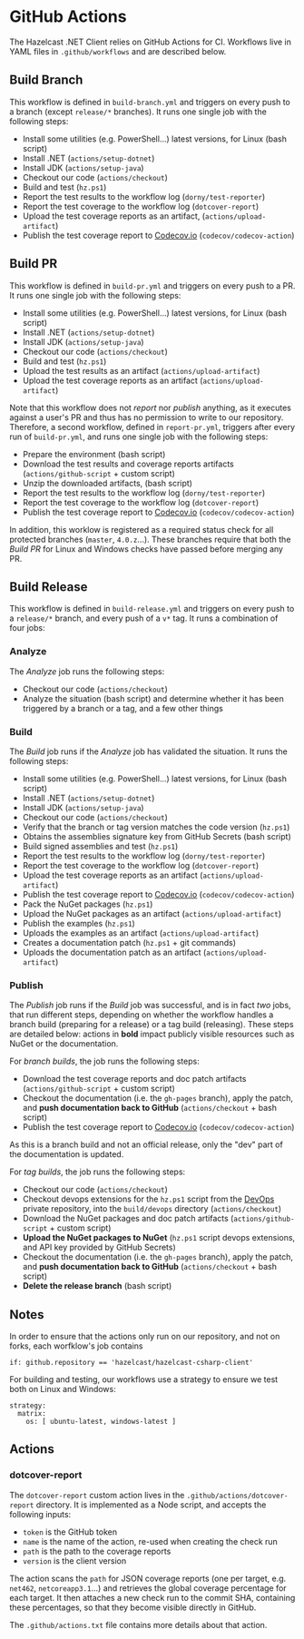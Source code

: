 # GitHub Actions

The Hazelcast .NET Client relies on GitHub Actions for CI. Workflows live in YAML files in `.github/workflows` and are described below.

## Build Branch

This workflow is defined in `build-branch.yml` and triggers on every push to a branch (except `release/*` branches). It runs one single job with the following steps:
* Install some utilities (e.g. PowerShell...) latest versions, for Linux (bash script)
* Install .NET (`actions/setup-dotnet`)
* Install JDK (`actions/setup-java`)
* Checkout our code (`actions/checkout`)
* Build and test (`hz.ps1`)
* Report the test results to the workflow log (`dorny/test-reporter`)
* Report the test coverage to the workflow log (`dotcover-report`)
* Upload the test coverage reports as an artifact, (`actions/upload-artifact`)
* Publish the test coverage report to [Codecov.io](https://app.codecov.io/gh/hazelcast/hazelcast-csharp-client) (`codecov/codecov-action`)

## Build PR

This workflow is defined in `build-pr.yml` and triggers on every push to a PR. It runs one single job with the following steps:
* Install some utilities (e.g. PowerShell...) latest versions, for Linux (bash script)
* Install .NET (`actions/setup-dotnet`)
* Install JDK (`actions/setup-java`)
* Checkout our code (`actions/checkout`)
* Build and test (`hz.ps1`)
* Upload the test results as an artifact (`actions/upload-artifact`)
* Upload the test coverage reports as an artifact (`actions/upload-artifact`)

Note that this workflow does not *report* nor *publish* anything, as it executes against a user's PR and thus has no permission to write to our repository. Therefore, a second workflow, defined in `report-pr.yml`, triggers after every run of `build-pr.yml`, and runs one single job with the following steps:
* Prepare the environment (bash script)
* Download the test results and coverage reports artifacts (`actions/github-script` + custom script)
* Unzip the downloaded artifacts, (bash script)
* Report the test results to the workflow log (`dorny/test-reporter`)
* Report the test coverage to the workflow log (`dotcover-report`)
* Publish the test coverage report to [Codecov.io](https://app.codecov.io/gh/hazelcast/hazelcast-csharp-client) (`codecov/codecov-action`)

In addition, this worklow is registered as a required status check for all protected branches (`master`, `4.0.z`...). These branches require that both the *Build PR* for Linux and Windows checks have passed before merging any PR.

## Build Release

This workflow is defined in `build-release.yml` and triggers on every push to a `release/*` branch, and every push of a `v*` tag. It runs a combination of four jobs:

### Analyze

The *Analyze* job runs the following steps:
* Checkout our code (`actions/checkout`)
* Analyze the situation (bash script) and determine whether it has been triggered by a branch or a tag, and a few other things

### Build

The *Build* job runs if the *Analyze* job has validated the situation. It runs the following steps:
* Install some utilities (e.g. PowerShell...) latest versions, for Linux (bash script)
* Install .NET (`actions/setup-dotnet`)
* Install JDK (`actions/setup-java`)
* Checkout our code (`actions/checkout`)
* Verify that the branch or tag version matches the code version (`hz.ps1`)
* Obtains the assemblies signature key from GitHub Secrets (bash script)
* Build signed assemblies and test (`hz.ps1`)
* Report the test results to the workflow log (`dorny/test-reporter`)
* Report the test coverage to the workflow log (`dotcover-report`)
* Upload the test coverage reports as an artifact (`actions/upload-artifact`)
* Publish the test coverage report to [Codecov.io](https://app.codecov.io/gh/hazelcast/hazelcast-csharp-client) (`codecov/codecov-action`)
* Pack the NuGet packages (`hz.ps1`)
* Upload the NuGet packages as an artifact (`actions/upload-artifact`)
* Publish the examples (`hz.ps1`)
* Uploads the examples as an artifact (`actions/upload-artifact`)
* Creates a documentation patch (`hz.ps1` + git commands)
* Uploads the documentation patch as an artifact (`actions/upload-artifact`)

### Publish

The *Publish* job runs if the *Build* job was successful, and is in fact *two* jobs, that run different steps, depending on whether the workflow handles a branch build (preparing for a release) or a tag build (releasing). These steps are detailed below: actions in **bold** impact publicly visible resources such as NuGet or the documentation.

For *branch builds*, the job runs the following steps:
* Download the test coverage reports and doc patch artifacts (`actions/github-script` + custom script)
* Checkout the documentation (i.e. the `gh-pages` branch), apply the patch, and **push documentation back to GitHub** (`actions/checkout` + bash script)
* Publish the test coverage report to [Codecov.io](https://app.codecov.io/gh/hazelcast/hazelcast-csharp-client) (`codecov/codecov-action`)

As this is a branch build and not an official release, only the "dev" part of the documentation is updated.

For *tag builds*, the job runs the following steps:
* Checkout our code (`actions/checkout`)
* Checkout devops extensions for the `hz.ps1` script from the [DevOps](https://github.com/hazelcast/devops) private repository, into the `build/devops` directory (`actions/checkout`)
* Download the NuGet packages and doc patch artifacts (`actions/github-script` + custom script)
* **Upload the NuGet packages to NuGet** (`hz.ps1` script devops extensions, and API key provided by GitHub Secrets)
* Checkout the documentation (i.e. the `gh-pages` branch), apply the patch, and **push documentation back to GitHub** (`actions/checkout` + bash script)
* **Delete the release branch** (bash script)


## Notes

In order to ensure that the actions only run on our repository, and not on forks, each worfklow's job contains
```
if: github.repository == 'hazelcast/hazelcast-csharp-client'
```

For building and testing, our workflows use a strategy to ensure we test both on Linux and Windows:
```
strategy:
  matrix:
    os: [ ubuntu-latest, windows-latest ]
```

## Actions

### dotcover-report

The `dotcover-report` custom action lives in the `.github/actions/dotcover-report` directory. It is implemented as a Node script, and accepts the following inputs:
* `token` is the GitHub token
* `name` is the name of the action, re-used when creating the check run
* `path` is the path to the coverage reports
* `version` is the client version

The action scans the `path` for JSON coverage reports (one per target, e.g. `net462`, `netcoreapp3.1`...) and retrieves the global coverage percentage for each target. It then attaches a new check run to the commit SHA, containing these percentages, so that they become visible directly in GitHub.

The `.github/actions.txt` file contains more details about that action.
